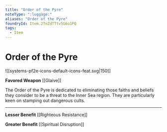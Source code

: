 ```yaml
---
title: "Order of the Pyre"
noteType: ":luggage:"
aliases: "Order of the Pyre"
foundryId: Item.2TnZdTTtv5G6o1PQ
tags:
  - Item
---
```


# Order of the Pyre
![[systems-pf2e-icons-default-icons-feat.svg|150]]

**Favored Weapon** [[Glaive]]

The Order of the Pyre is dedicated to eliminating those faiths and beliefs they consider to be a threat to the Inner Sea region. They are particularly keen on stamping out dangerous cults.

* * *

**Lesser Benefit** [[Righteous Resistance]]

**Greater Benefit** [[Spiritual Disruption]]
